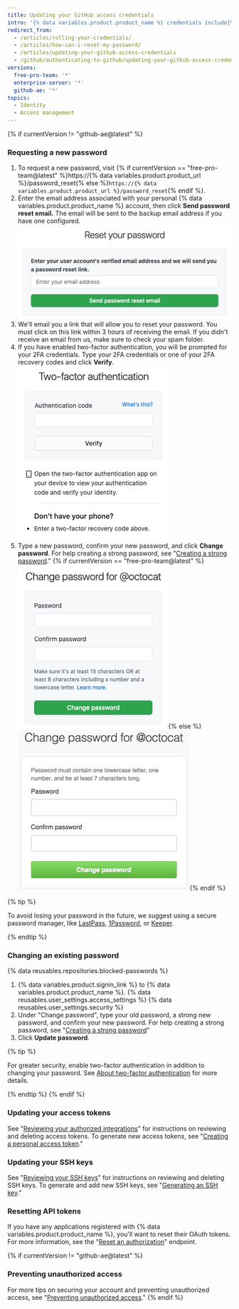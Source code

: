```yaml
---
title: Updating your GitHub access credentials
intro: '{% data variables.product.product_name %} credentials include{% if currentVersion != "github-ae@latest" %} not only your password, but also{% endif %} the access tokens, SSH keys, and application API tokens you use to communicate with {% data variables.product.product_name %}. Should you have the need, you can reset all of these access credentials yourself.'
redirect_from:
  - /articles/rolling-your-credentials/
  - /articles/how-can-i-reset-my-password/
  - /articles/updating-your-github-access-credentials
  - /github/authenticating-to-github/updating-your-github-access-credentials
versions:
  free-pro-team: '*'
  enterprise-server: '*'
  github-ae: '*'
topics:
  - Identity
  - Access management
---
```


{% if currentVersion != "github-ae@latest" %}
### Requesting a new password

1. To request a new password, visit {% if currentVersion == "free-pro-team@latest" %}https://{% data variables.product.product_url %}/password_reset{% else %}`https://{% data variables.product.product_url %}/password_reset`{% endif %}.
2. Enter the email address associated with your personal {% data variables.product.product_name %} account, then click **Send password reset email.** The email will be sent to the backup email address if you have one configured. ![Password reset email request dialog](/assets/images/help/settings/password-recovery-email-request.png)
3. We'll email you a link that will allow you to reset your password. You must click on this link within 3 hours of receiving the email. If you didn't receive an email from us, make sure to check your spam folder.
4. If you have enabled two-factor authentication, you will be prompted for your 2FA credentials. Type your 2FA credentials or one of your 2FA recovery codes and click **Verify**. ![Two-factor authentication prompt](/assets/images/help/2fa/2fa-password-reset.png)
5. Type a new password, confirm your new password, and click **Change password**. For help creating a strong password, see "[Creating a strong password](/articles/creating-a-strong-password)."
  {% if currentVersion == "free-pro-team@latest" %}![Password recovery box](/assets/images/help/settings/password-recovery-page.png){% else %}
  ![Password recovery box](/assets/images/enterprise/settings/password-recovery-page.png){% endif %}

{% tip %}

To avoid losing your password in the future, we suggest using a secure password manager, like [LastPass](https://lastpass.com/), [1Password](https://1password.com/), or [Keeper](https://keepersecurity.com/).

{% endtip %}

### Changing an existing password

{% data reusables.repositories.blocked-passwords %}

1. {% data variables.product.signin_link %} to {% data variables.product.product_name %}.
{% data reusables.user_settings.access_settings %}
{% data reusables.user_settings.security %}
4. Under "Change password", type your old password, a strong new password, and confirm your new password. For help creating a strong password, see "[Creating a strong password](/articles/creating-a-strong-password)"
5. Click **Update password**.

{% tip %}

For greater security, enable two-factor authentication in addition to changing your password. See [About two-factor authentication](/articles/about-two-factor-authentication) for more details.

{% endtip %}
{% endif %}
### Updating your access tokens

See "[Reviewing your authorized integrations](/articles/reviewing-your-authorized-integrations)" for instructions on reviewing and deleting access tokens. To generate new access tokens, see "[Creating a personal access token](/github/authenticating-to-github/creating-a-personal-access-token)."

### Updating your SSH keys

See "[Reviewing your SSH keys](/articles/reviewing-your-ssh-keys)" for instructions on reviewing and deleting SSH keys. To generate and add new SSH keys, see "[Generating an SSH key](/articles/generating-an-ssh-key)."

### Resetting API tokens

If you have any applications registered with {% data variables.product.product_name %}, you'll want to reset their OAuth tokens. For more information, see the "[Reset an authorization](/rest/reference/apps#reset-an-authorization)" endpoint.

{% if currentVersion != "github-ae@latest" %}
### Preventing unauthorized access

For more tips on securing your account and preventing unauthorized access, see "[Preventing unauthorized access](/articles/preventing-unauthorized-access)."
{% endif %}
